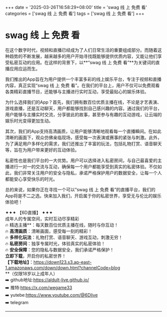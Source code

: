 +++
date = '2025-03-26T16:58:29+08:00'
title = 'swag 线 上 免费 看'
categories = ['swag 线 上 免费 看']
tags = ['swag 线 上 免费 看']
+++

# swag 线 上 免费 看

在这个数字时代，视频和直播已经成为了人们日常生活的重要组成部分。而随着这种趋势的不断发展，越来越多的用户开始寻找既能够提供优质内容，又能让他们享受私密互动的应用。在这样的背景下，以**“swag 线 上 免费 看”**为关键词的直播应用应运而生。

我们推出的App旨在为用户提供一个丰富多彩的线上娱乐平台，专注于视频和直播内容，真正实现“swag 线 上 免费 看”。在我们的平台上，用户不仅可以免费观看各类精彩直播节目，还能够与主播进行实时互动，享受最贴心的娱乐体验。

为什么选择我们的App？首先，我们拥有数百位优质主播在线，不论是才艺表演、游戏直播，还是互动聊天，用户都能够找到自己感兴趣的内容。通过我们的平台，用户能够与主播实时交流，分享彼此的故事，甚至参与有趣的互动游戏，让云端的娱乐时光变得更加生动。

其次，我们的App支持高清画质，让用户能够清晰地观看每一个直播瞬间。在如此清晰的画面下，观众仿佛亲临现场，感受每一次表演或赛事的紧张与刺激。此外，为了满足用户多样化的需求，我们还推出了丰富的玩法，包括礼物打赏、语音聊天等，旨在为用户带来更好的互动体验。

私密性也是我们平台的一大优势。用户可以选择进入私密房间，与自己最喜爱的主播进行一对一的交流与互动，确保每一个用户都能享受到真实的私密体验。不仅如此，我们非常关注用户的安全与隐私，承诺严格保护用户的数据安全，让每一个人都能安心享受快乐的时光。

总的来说，如果你正在寻找一个可以“swag 线 上 免费 看”的直播平台，我们的App将是不二之选。快来加入我们，开启属于你的私密世界，享受无与伦比的娱乐体验吧！

✦✦✦ 【6D直播】 ✦✦✦  
成年人的专属空间，实时互动尽享精彩  
🔥 精选主播**：每天数百位优质主播在线，随时与你互动！  
🔥 **高清画质**：清晰画面，感受每一刻的精彩！  
🔥 **多样化玩法**：礼物打赏、语音聊天、游戏互动，刺激无穷！  
🔥 **私密房间**：独享专属时光，体验真实的私密体验！  
🔥 **安全保障**：您的隐私与数据安全，我们承诺严格保护！  
**立即下载**，开启你的私密世界！  
**【下载地址】**：https://down123.s3.ap-east-1.amazonaws.com/down/down.html?channelCode=blog  
**（仅限18岁以上成年人）  
➡️ github地址:https://aldult-live.github.io/  
➡️ 推特:https://x.com/wegame33  
➡️ yutebe:https://www.youtube.com/@6Dlive  
➡️ telegram

---
